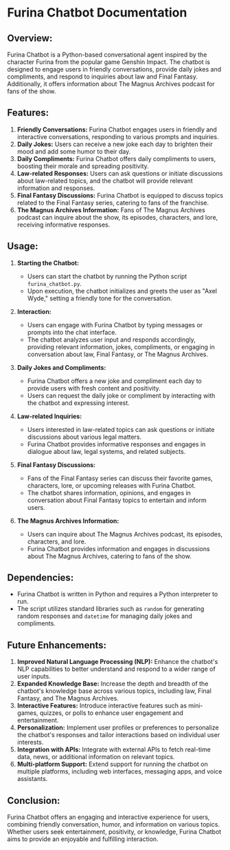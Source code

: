 # Furina Chatbot Documentation

## Overview:
Furina Chatbot is a Python-based conversational agent inspired by the character Furina from the popular game Genshin Impact. The chatbot is designed to engage users in friendly conversations, provide daily jokes and compliments, and respond to inquiries about law and Final Fantasy. Additionally, it offers information about The Magnus Archives podcast for fans of the show.

## Features:
1. **Friendly Conversations:** Furina Chatbot engages users in friendly and interactive conversations, responding to various prompts and inquiries.
2. **Daily Jokes:** Users can receive a new joke each day to brighten their mood and add some humor to their day.
3. **Daily Compliments:** Furina Chatbot offers daily compliments to users, boosting their morale and spreading positivity.
4. **Law-related Responses:** Users can ask questions or initiate discussions about law-related topics, and the chatbot will provide relevant information and responses.
5. **Final Fantasy Discussions:** Furina Chatbot is equipped to discuss topics related to the Final Fantasy series, catering to fans of the franchise.
6. **The Magnus Archives Information:** Fans of The Magnus Archives podcast can inquire about the show, its episodes, characters, and lore, receiving informative responses.

## Usage:
1. **Starting the Chatbot:**
    - Users can start the chatbot by running the Python script `furina_chatbot.py`.
    - Upon execution, the chatbot initializes and greets the user as "Axel Wyde," setting a friendly tone for the conversation.

2. **Interaction:**
    - Users can engage with Furina Chatbot by typing messages or prompts into the chat interface.
    - The chatbot analyzes user input and responds accordingly, providing relevant information, jokes, compliments, or engaging in conversation about law, Final Fantasy, or The Magnus Archives.

3. **Daily Jokes and Compliments:**
    - Furina Chatbot offers a new joke and compliment each day to provide users with fresh content and positivity.
    - Users can request the daily joke or compliment by interacting with the chatbot and expressing interest.

4. **Law-related Inquiries:**
    - Users interested in law-related topics can ask questions or initiate discussions about various legal matters.
    - Furina Chatbot provides informative responses and engages in dialogue about law, legal systems, and related subjects.

5. **Final Fantasy Discussions:**
    - Fans of the Final Fantasy series can discuss their favorite games, characters, lore, or upcoming releases with Furina Chatbot.
    - The chatbot shares information, opinions, and engages in conversation about Final Fantasy topics to entertain and inform users.

6. **The Magnus Archives Information:**
    - Users can inquire about The Magnus Archives podcast, its episodes, characters, and lore.
    - Furina Chatbot provides information and engages in discussions about The Magnus Archives, catering to fans of the show.

## Dependencies:
- Furina Chatbot is written in Python and requires a Python interpreter to run.
- The script utilizes standard libraries such as `random` for generating random responses and `datetime` for managing daily jokes and compliments.

## Future Enhancements:
1. **Improved Natural Language Processing (NLP):** Enhance the chatbot's NLP capabilities to better understand and respond to a wider range of user inputs.
2. **Expanded Knowledge Base:** Increase the depth and breadth of the chatbot's knowledge base across various topics, including law, Final Fantasy, and The Magnus Archives.
3. **Interactive Features:** Introduce interactive features such as mini-games, quizzes, or polls to enhance user engagement and entertainment.
4. **Personalization:** Implement user profiles or preferences to personalize the chatbot's responses and tailor interactions based on individual user interests.
5. **Integration with APIs:** Integrate with external APIs to fetch real-time data, news, or additional information on relevant topics.
6. **Multi-platform Support:** Extend support for running the chatbot on multiple platforms, including web interfaces, messaging apps, and voice assistants.

## Conclusion:
Furina Chatbot offers an engaging and interactive experience for users, combining friendly conversation, humor, and information on various topics. Whether users seek entertainment, positivity, or knowledge, Furina Chatbot aims to provide an enjoyable and fulfilling interaction.


